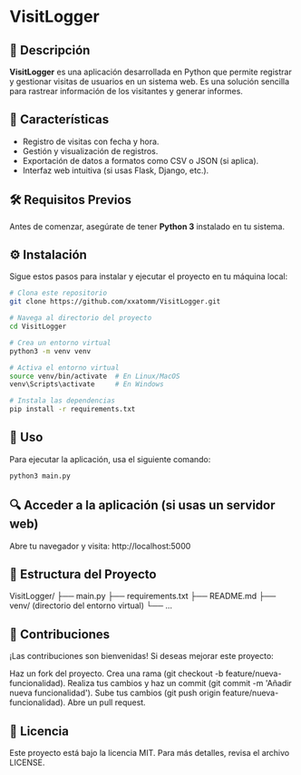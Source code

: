 # VisitLogger

## 📌 Descripción
**VisitLogger** es una aplicación desarrollada en Python que permite registrar y gestionar visitas de usuarios en un sistema web. Es una solución sencilla para rastrear información de los visitantes y generar informes.

## 🚀 Características
- Registro de visitas con fecha y hora.
- Gestión y visualización de registros.
- Exportación de datos a formatos como CSV o JSON (si aplica).
- Interfaz web intuitiva (si usas Flask, Django, etc.).

## 🛠️ Requisitos Previos
Antes de comenzar, asegúrate de tener **Python 3** instalado en tu sistema.

## ⚙️ Instalación
Sigue estos pasos para instalar y ejecutar el proyecto en tu máquina local:

```bash
# Clona este repositorio
git clone https://github.com/xxatomm/VisitLogger.git

# Navega al directorio del proyecto
cd VisitLogger

# Crea un entorno virtual
python3 -m venv venv

# Activa el entorno virtual
source venv/bin/activate  # En Linux/MacOS
venv\Scripts\activate     # En Windows

# Instala las dependencias
pip install -r requirements.txt
```

## 🚀 Uso
Para ejecutar la aplicación, usa el siguiente comando:
```bash
python3 main.py
```

## 🔍 Acceder a la aplicación (si usas un servidor web)
Abre tu navegador y visita:
http://localhost:5000

## 📂 Estructura del Proyecto
VisitLogger/
├── main.py
├── requirements.txt
├── README.md
├── venv/ (directorio del entorno virtual)
└── ...

## 🤝 Contribuciones
¡Las contribuciones son bienvenidas! Si deseas mejorar este proyecto:

Haz un fork del proyecto.
Crea una rama (git checkout -b feature/nueva-funcionalidad).
Realiza tus cambios y haz un commit (git commit -m 'Añadir nueva funcionalidad').
Sube tus cambios (git push origin feature/nueva-funcionalidad).
Abre un pull request.

## 📝 Licencia
Este proyecto está bajo la licencia MIT. Para más detalles, revisa el archivo LICENSE.
